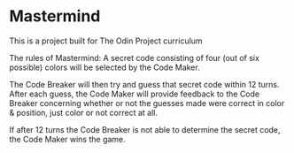 # Mastermind
 This is a project built for The Odin Project curriculum

 The rules of Mastermind:
 A secret code consisting of four (out of six possible) colors will be selected by the Code Maker. 

 The Code Breaker will then try and guess that secret code within 12 turns.
 After each guess, the Code Maker will provide feedback to the Code Breaker concerning whether or not the guesses made were correct in color & position, just color or not correct at all. 

 If after 12 turns the Code Breaker is not able to determine the secret code, the Code Maker wins the game. 